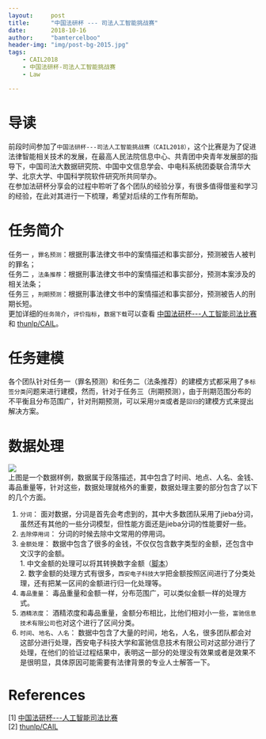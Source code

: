 ```yaml
---
layout:     post
title:      "中国法研杯 --- 司法人工智能挑战赛"
date:       2018-10-16
author:     "bamtercelboo"
header-img: "img/post-bg-2015.jpg"
tags:
    - CAIL2018
    - 中国法研杯-司法人工智能挑战赛
    - Law

---
```



#  导读  #
前段时间参加了`中国法研杯---司法人工智能挑战赛（CAIL2018）`，这个比赛是为了促进法律智能相关技术的发展，在最高人民法院信息中心、共青团中央青年发展部的指导下，中国司法大数据研究院、中国中文信息学会、中电科系统团委联合清华大学、北京大学、中国科学院软件研究所共同举办。  
在参加法研杯分享会的过程中聆听了各个团队的经验分享，有很多值得借鉴和学习的经验，在此对其进行一下梳理，希望对后续的工作有所帮助。

#  任务简介  #

任务一 ，`罪名预测`：根据刑事法律文书中的案情描述和事实部分，预测被告人被判的罪名；  
任务二 ，`法条推荐`：根据刑事法律文书中的案情描述和事实部分，预测本案涉及的相关法条；  
任务三 ，`刑期预测`：根据刑事法律文书中的案情描述和事实部分，预测被告人的刑期长短。  
更加详细的`任务简介`，`评价指标`，`数据下载`可以查看 [中国法研杯---人工智能司法比赛](http://cail.cipsc.org.cn/instruction) 和 [thunlp/CAIL](https://github.com/thunlp/CAIL)。

#  任务建模  #
各个团队针对任务一（罪名预测）和任务二（法条推荐）的建模方式都采用了`多标签分类`问题来进行建模，然而，针对于任务三（刑期预测），由于刑期范围分布的不平衡且分布范围广，针对刑期预测，可以采用`分类`或者是`回归`的建模方式来提出解决方案。

#  数据处理 #
![](https://i.imgur.com/nvUC6fW.jpg)    
上图是一个数据样例，数据属于段落描述，其中包含了时间、地点、人名、金钱、毒品重量等，针对这些，数据处理就格外的重要，数据处理主要的部分包含了以下的几个方面。  
1. `分词`： 面对数据，分词是首先会考虑到的，其中大多数团队采用了jieba分词，虽然还有其他的一些分词模型，但性能方面还是jieba分词的性能要好一些。  
2.   `去除停用词`： 分词的时候去除中文常用的停用词。  
3.   `金额处理`： 数据中包含了很多的金钱，不仅仅包含数字类型的金额，还包含中文汉字的金额。	    
	1.   中文金额的处理可以将其转换数字金额（[脚本](https://github.com/bamtercelboo/corpus_process_script/tree/master/cn_to_arabic)）    
	2.   数字金额的处理方式有很多，`西安电子科技大学`把金额按照区间进行了分类处理，还有把某一区间的金额进行归一化处理等。  
4.   `毒品重量`： 毒品重量和金额一样，分布范围广，可以类似金额一样的处理方式。  
5.   `酒精浓度`： 酒精浓度和毒品重量，金额分布相比，比他们相对小一些，`富驰信息技术有限公司`也对这个进行了区间分类。  
6.   `时间`、`地名`、`人名`： 数据中包含了大量的时间，地名，人名，很多团队都会对这部分进行处理，西安电子科技大学和富驰信息技术有限公司对这部分进行了处理，在他们的验证过程结果中，表明这一部分的处理没有效果或者是效果不是很明显，具体原因可能需要有法律背景的专业人士解答一下。  



# References  #
[1]  [中国法研杯---人工智能司法比赛](http://cail.cipsc.org.cn/instruction)   
[2]  [thunlp/CAIL](https://github.com/thunlp/CAIL)  






  



  
 








